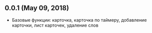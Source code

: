 ## 0.0.1 (May 09, 2018)
  - Базовые функции: карточка, карточка по таймеру, добавление карточки, лист карточек, удаление слов

